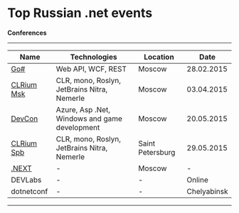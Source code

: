 
Top Russian .net events
==========================

**Conferences**

----------
Name  | Technologies | Location  | Date
------------- | ------------- |------------- |-------------
[Go#](http://www.gosharp.ru/)| Web API, WCF, REST  | Moscow | 28.02.2015
[CLRium Msk](http://braingems.timepad.ru/event/172055/) | CLR, mono, Roslyn, JetBrains Nitra, Nemerle  | Moscow | 03.04.2015
[DevCon](http://www.msdevcon.ru/)  | Azure, Asp .Net, Windows and game development  | Moscow | 20.05.2015
[CLRium Spb](http://braingems.timepad.ru/event/172083/)  | CLR, mono, Roslyn, JetBrains Nitra, Nemerle  | Saint Petersburg | 29.05.2015
[.NEXT](http://dotnext.ru/) | -  | Moscow  | -
DEVLabs | -  | - | Online | -
dotnetconf | -  | - | Chelyabinsk | -


----------
